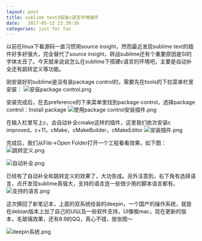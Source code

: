 ```yaml
---
layout: post
title: sublime text3安装c语言环境插件
date:   2017-05-12 23:30:39
categories: just for fun
---
```

以前在linux下看源码一直习惯用source insight，然而最近发现sublime text的插件好多好强大，完全替代了source insight，转战sublime还有个重要原因是SI的字体太丑了。今天就来说说怎么在sublime下搭建c语言的环境吧，主要是自动补全还有跳转定义等功能。

刚安装好的sublime是没有装package control的，需要先在tools的下拉菜单栏里安装：
![安装package control.png](http://upload-images.jianshu.io/upload_images/5971286-7911b8d5a5486961.png?imageMogr2/auto-orient/strip%7CimageView2/2/w/1240)

安装完成后，在去preference的下来菜单里找到package control，选择package control：Install package
![使用package control安装插件.png](http://upload-images.jianshu.io/upload_images/5971286-3409fe6cda3d36b7.png?imageMogr2/auto-orient/strip%7CimageView2/2/w/1240)

在输入栏里写上c，会自动补全cmake这样的插件，这里我们依次安装c improved，c+11，cMake，cMakeBuilder，cMakeEditor
![安装插件.png](http://upload-images.jianshu.io/upload_images/5971286-22baba6a187b2306.png?imageMogr2/auto-orient/strip%7CimageView2/2/w/1240)

完成后，我们从File→Open Folder打开一个工程看看效果，如下图：
![跳转定义.png](http://upload-images.jianshu.io/upload_images/5971286-2e1474228d2de679.png?imageMogr2/auto-orient/strip%7CimageView2/2/w/1240)

![自动补全.png](http://upload-images.jianshu.io/upload_images/5971286-66628c5516d30850.png?imageMogr2/auto-orient/strip%7CimageView2/2/w/1240)

已经有了自动补全和跳转定义的效果了，大功告成。另外注意到，右下角有选择语言，点开发现sublime真强大，支持的语言连一些很少用的脚本语言都有。
![支持的语言.png](http://upload-images.jianshu.io/upload_images/5971286-6e62809d00148d70.png?imageMogr2/auto-orient/strip%7CimageView2/2/w/1240)

这次换回了新笔记本，上面的双系统给装的deepin，一个国产的操作系统，就是在debian版本上加了自己的UI以及一些软件支持，UI像极mac，现在更新的版本，毛玻璃效果，还有8.9的QQ，真心不错，放张图～

![deepin系统.png](http://upload-images.jianshu.io/upload_images/5971286-0049c35f5b714c9f.png?imageMogr2/auto-orient/strip%7CimageView2/2/w/1240)